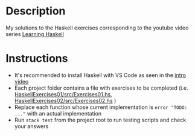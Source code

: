 # Description
My solutions to the Haskell exercises corresponding to the youtube video series [Learning Haskell](https://www.youtube.com/watch?v=vn1IOxVplKQ&list=PLHRF-X-NtQR4MZBvm05NshPIEI8ELID5m)

# Instructions
* It's recommended to install Haskell with VS Code as seen in the [intro video](https://www.youtube.com/watch?v=vn1IOxVplKQ&list=PLHRF-X-NtQR4MZBvm05NshPIEI8ELID5m&index=1)
* Each project folder contains a file with exercises to be completed
  (i.e. [HaskellExercises01/src/Exercises01.hs](HaskellExercises01/src/Exercises01.hs), [HaskellExercises02/src/Exercises02.hs](HaskellExercises02/src/Exercises02.hs) )
* Replace each function whose current implementation is `error "TODO: ..."` with an actual implementation
* Run `stack test` from the project root to run testing scripts and check your answers
